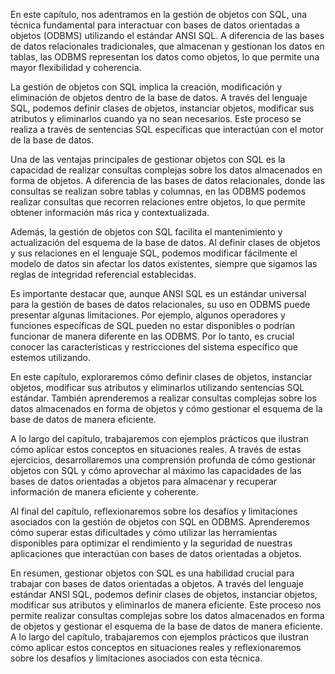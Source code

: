 En este capítulo, nos adentramos en la gestión de objetos con SQL, una técnica fundamental para interactuar con bases de datos orientadas a objetos (ODBMS) utilizando el estándar ANSI SQL. A diferencia de las bases de datos relacionales tradicionales, que almacenan y gestionan los datos en tablas, las ODBMS representan los datos como objetos, lo que permite una mayor flexibilidad y coherencia.

La gestión de objetos con SQL implica la creación, modificación y eliminación de objetos dentro de la base de datos. A través del lenguaje SQL, podemos definir clases de objetos, instanciar objetos, modificar sus atributos y eliminarlos cuando ya no sean necesarios. Este proceso se realiza a través de sentencias SQL específicas que interactúan con el motor de la base de datos.

Una de las ventajas principales de gestionar objetos con SQL es la capacidad de realizar consultas complejas sobre los datos almacenados en forma de objetos. A diferencia de las bases de datos relacionales, donde las consultas se realizan sobre tablas y columnas, en las ODBMS podemos realizar consultas que recorren relaciones entre objetos, lo que permite obtener información más rica y contextualizada.

Además, la gestión de objetos con SQL facilita el mantenimiento y actualización del esquema de la base de datos. Al definir clases de objetos y sus relaciones en el lenguaje SQL, podemos modificar fácilmente el modelo de datos sin afectar los datos existentes, siempre que sigamos las reglas de integridad referencial establecidas.

Es importante destacar que, aunque ANSI SQL es un estándar universal para la gestión de bases de datos relacionales, su uso en ODBMS puede presentar algunas limitaciones. Por ejemplo, algunos operadores y funciones específicas de SQL pueden no estar disponibles o podrían funcionar de manera diferente en las ODBMS. Por lo tanto, es crucial conocer las características y restricciones del sistema específico que estemos utilizando.

En este capítulo, exploraremos cómo definir clases de objetos, instanciar objetos, modificar sus atributos y eliminarlos utilizando sentencias SQL estándar. También aprenderemos a realizar consultas complejas sobre los datos almacenados en forma de objetos y cómo gestionar el esquema de la base de datos de manera eficiente.

A lo largo del capítulo, trabajaremos con ejemplos prácticos que ilustran cómo aplicar estos conceptos en situaciones reales. A través de estas ejercicios, desarrollaremos una comprensión profunda de cómo gestionar objetos con SQL y cómo aprovechar al máximo las capacidades de las bases de datos orientadas a objetos para almacenar y recuperar información de manera eficiente y coherente.

Al final del capítulo, reflexionaremos sobre los desafíos y limitaciones asociados con la gestión de objetos con SQL en ODBMS. Aprenderemos cómo superar estas dificultades y cómo utilizar las herramientas disponibles para optimizar el rendimiento y la seguridad de nuestras aplicaciones que interactúan con bases de datos orientadas a objetos.

En resumen, gestionar objetos con SQL es una habilidad crucial para trabajar con bases de datos orientadas a objetos. A través del lenguaje estándar ANSI SQL, podemos definir clases de objetos, instanciar objetos, modificar sus atributos y eliminarlos de manera eficiente. Este proceso nos permite realizar consultas complejas sobre los datos almacenados en forma de objetos y gestionar el esquema de la base de datos de manera eficiente. A lo largo del capítulo, trabajaremos con ejemplos prácticos que ilustran cómo aplicar estos conceptos en situaciones reales y reflexionaremos sobre los desafíos y limitaciones asociados con esta técnica.
